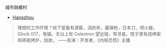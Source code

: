 城市與鄉村
* [Hangzhou](http://www.ywhangzhou.cn/index.htm)


> 理想的工作环境？地下室备有酒窖，消防斧，霰弹枪，日本刀，喷火器，Glock G17，电锯。天台上有 Celestron 望远镜，带寻星。院子里有烧烤架和砖砌烤炉，烧炭。
——吴涛｜开发者，《内核恐慌》主播
